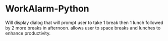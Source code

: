 # WorkAlarm-Python
Will display dialog that will prompt user to take 1 break then 1 lunch followed by 2 more breaks in afternoon.
allows user to space breaks and lunches to enhance productivity.

